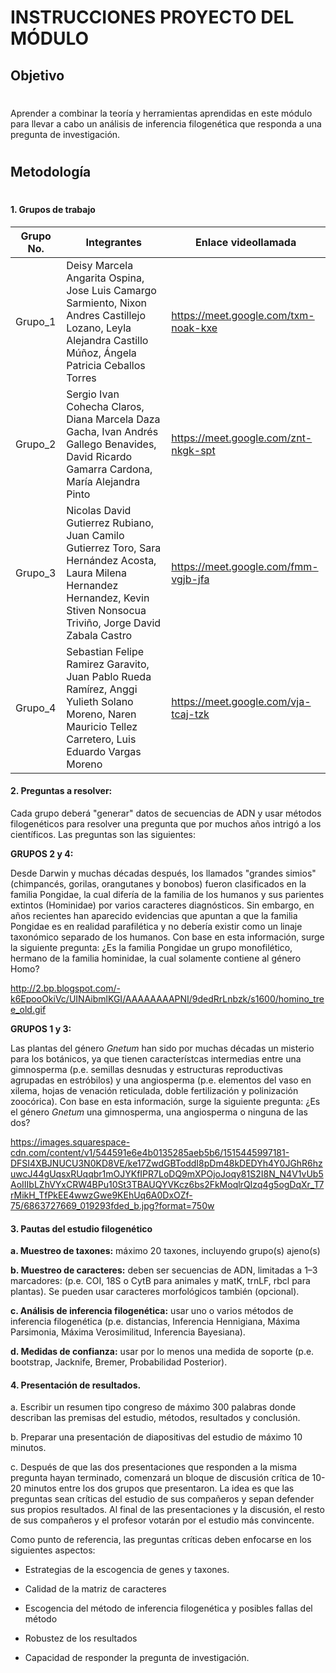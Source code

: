 # INSTRUCCIONES PROYECTO DEL MÓDULO

## Objetivo

#

Aprender a combinar la teoría y herramientas aprendidas en este módulo para llevar a cabo un análisis de inferencia filogenética que responda a una pregunta de investigación.

#

## Metodología

#

#### 1. Grupos de trabajo

|Grupo No.|Integrantes|Enlace videollamada|
|---|---|---|
Grupo_1|Deisy Marcela Angarita Ospina, Jose Luis Camargo Sarmiento, Nixon Andres Castillejo Lozano, Leyla Alejandra Castillo Múñoz, Ángela Patricia Ceballos Torres|https://meet.google.com/txm-noak-kxe|
Grupo_2|Sergio Ivan Cohecha Claros, Diana Marcela Daza Gacha, Ivan Andrés Gallego Benavides, David Ricardo Gamarra Cardona, María Alejandra Pinto|https://meet.google.com/znt-nkgk-spt|
Grupo_3|Nicolas David Gutierrez Rubiano, Juan Camilo Gutierrez Toro, Sara Hernández Acosta, Laura Milena Hernandez Hernandez, Kevin Stiven Nonsocua Triviño, Jorge David Zabala Castro|https://meet.google.com/fmm-vgjb-jfa|
Grupo_4|Sebastian Felipe Ramirez Garavito, Juan Pablo Rueda Ramírez, Anggi Yulieth Solano Moreno, Naren Mauricio Tellez Carretero, Luis Eduardo Vargas Moreno|https://meet.google.com/vja-tcaj-tzk|

#### 2. Preguntas a resolver:

Cada grupo deberá "generar" datos de secuencias de ADN y usar métodos filogenéticos para resolver una pregunta que por muchos años intrigó a los científicos. Las preguntas son las siguientes:
  
**GRUPOS 2 y 4:**

Desde Darwin y muchas décadas después, los llamados "grandes simios" (chimpancés, gorilas, orangutanes y bonobos) fueron clasificados en la familia Pongidae, la cual difería de la familia de los humanos y sus parientes extintos (Hominidae) por varios caracteres diagnósticos. Sin embargo, en años recientes han aparecido evidencias que apuntan a que la familia Pongidae es en realidad parafilética y no debería existir como un linaje taxonómico separado de los humanos. Con base en esta información, surge la siguiente pregunta: ¿Es la familia Pongidae un grupo monofilético, hermano de la familia hominidae, la cual solamente contiene al género Homo?

http://2.bp.blogspot.com/-k6EpooOkiVc/UINAibmlKGI/AAAAAAAAPNI/9dedRrLnbzk/s1600/homino_tree_old.gif


**GRUPOS 1 y 3:**

Las plantas del género _Gnetum_ han sido por muchas décadas un misterio para los botánicos, ya que tienen característcas intermedias entre una gimnosperma (p.e. semillas desnudas y estructuras reproductivas agrupadas en estróbilos) y una angiosperma (p.e. elementos del vaso en xilema, hojas de venación reticulada, doble fertilización y polinización zoocórica). Con base en esta información, surge la siguiente pregunta: ¿Es el género _Gnetum_ una gimnosperma, una angiosperma o ninguna de las dos?

https://images.squarespace-cdn.com/content/v1/544591e6e4b0135285aeb5b6/1515445997181-DFSI4XBJNUCU3N0KD8VE/ke17ZwdGBToddI8pDm48kDEDYh4Y0JGhR6hzuwcJ44gUqsxRUqqbr1mOJYKfIPR7LoDQ9mXPOjoJoqy81S2I8N_N4V1vUb5AoIIIbLZhVYxCRW4BPu10St3TBAUQYVKcz6bs2FkMoqlrQIzq4g5ogDqXr_T7rMikH_TfPkEE4wwzGwe9KEhUq6A0DxOZf-75/6863727669_019293fded_b.jpg?format=750w


#### 3. Pautas del estudio filogenético

**a. Muestreo de taxones:** máximo 20 taxones, incluyendo grupo(s) ajeno(s)

**b. Muestreo de caracteres:** deben ser secuencias de ADN, limitadas a 1–3 marcadores: (p.e. COI, 18S o CytB para animales y matK, trnLF, rbcl para plantas). Se pueden usar caracteres morfológicos también (opcional).

**c. Análisis de inferencia filogenética:** usar uno o varios métodos de inferencia filogenética (p.e. distancias, Inferencia Hennigiana, Máxima Parsimonia, Máxima Verosimilitud, Inferencia Bayesiana).

**d. Medidas de confianza:** usar por lo menos una medida de soporte (p.e. bootstrap, Jacknife, Bremer, Probabilidad Posterior).

#### 4. Presentación de resultados.

a. Escribir un resumen tipo congreso de máximo 300 palabras donde describan las premisas del estudio, métodos, resultados y conclusión.

b. Preparar una presentación de diapositivas del estudio de máximo 10 minutos.

c. Después de que las dos presentaciones que responden a la misma pregunta hayan terminado, comenzará un bloque de discusión crítica de 10-20 minutos entre los dos grupos que presentaron. La idea es que las preguntas sean críticas del estudio de sus compañeros y sepan defender sus propios resultados. Al final de las presentaciones y la discusión, el resto de sus compañeros y el profesor votarán por el estudio más convincente.

Como punto de referencia, las preguntas críticas deben enfocarse en los siguientes aspectos:

- Estrategias de la escogencia de genes y taxones. 

- Calidad de la matriz de caracteres

- Escogencia del método de inferencia filogenética y posibles fallas del método

- Robustez de los resultados

- Capacidad de responder la pregunta de investigación.
